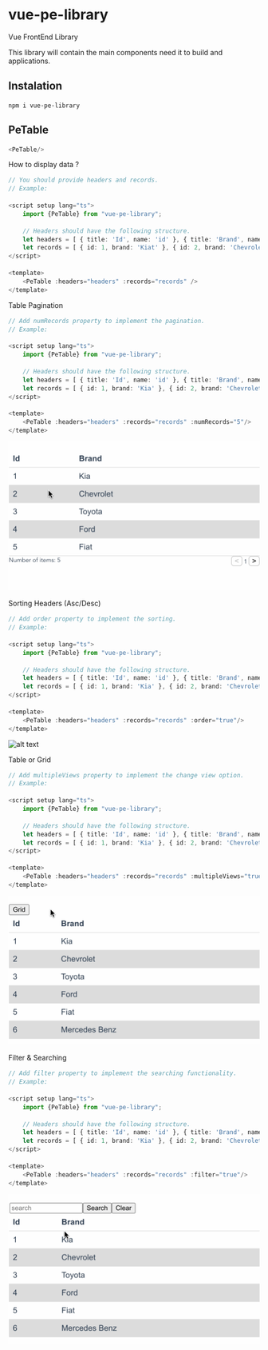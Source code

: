 # vue-pe-library

Vue FrontEnd Library

This library will contain the main components need it to build and applications.

## Instalation
```
npm i vue-pe-library
```

## PeTable
```javascript
<PeTable/>
```

How to display data ?

```typescript
// You should provide headers and records.
// Example: 

<script setup lang="ts">
    import {PeTable} from "vue-pe-library";

    // Headers should have the following structure. 
    let headers = [ { title: 'Id', name: 'id' }, { title: 'Brand', name: 'brand' } ]
    let records = [ { id: 1, brand: 'Kiat' }, { id: 2, brand: 'Chevrolet' }, { id: 3, brand: 'Toyota' } ]
</script>

<template> 
    <PeTable :headers="headers" :records="records" />
</template>
```

Table Pagination 

```typescript
// Add numRecords property to implement the pagination.
// Example: 

<script setup lang="ts">
    import {PeTable} from "vue-pe-library";

    // Headers should have the following structure. 
    let headers = [ { title: 'Id', name: 'id' }, { title: 'Brand', name: 'brand' } ]
    let records = [ { id: 1, brand: 'Kia' }, { id: 2, brand: 'Chevrolet' }, { id: 3, brand: 'Toyota' }, { id: 4, brand: 'Ford' }, { id: 5, brand: 'Fiat' }, { id: 6, brand: 'Mercedes Benz' }  ]
</script>

<template> 
    <PeTable :headers="headers" :records="records" :numRecords="5"/>
</template>
```
![alt text](https://github.com/pedroalejandropt/vue-pe-library/blob/main/assets/pagination.gif "pagination")

Sorting Headers (Asc/Desc)

```typescript
// Add order property to implement the sorting.
// Example: 

<script setup lang="ts">
    import {PeTable} from "vue-pe-library";

    // Headers should have the following structure. 
    let headers = [ { title: 'Id', name: 'id' }, { title: 'Brand', name: 'brand' } ]
    let records = [ { id: 1, brand: 'Kia' }, { id: 2, brand: 'Chevrolet' }, { id: 3, brand: 'Toyota' }, { id: 4, brand: 'Ford' }, { id: 5, brand: 'Fiat' }, { id: 6, brand: 'Mercedes Benz' }  ]
</script>

<template> 
    <PeTable :headers="headers" :records="records" :order="true"/>
</template>
```
![alt text](https://github.com/pedroalejandropt/vue-pe-library/blob/main/assets/assets/order.gif "Sorting")

Table or Grid

```typescript
// Add multipleViews property to implement the change view option.
// Example: 

<script setup lang="ts">
    import {PeTable} from "vue-pe-library";

    // Headers should have the following structure. 
    let headers = [ { title: 'Id', name: 'id' }, { title: 'Brand', name: 'brand' } ]
    let records = [ { id: 1, brand: 'Kia' }, { id: 2, brand: 'Chevrolet' }, { id: 3, brand: 'Toyota' }, { id: 4, brand: 'Ford' }, { id: 5, brand: 'Fiat' }, { id: 6, brand: 'Mercedes Benz' }  ]
</script>

<template> 
    <PeTable :headers="headers" :records="records" :multipleViews="true"/>
</template>
```
![alt text](https://github.com/pedroalejandropt/vue-pe-library/blob/main/assets/changeViews.gif "Table Grid")

Filter & Searching

```typescript
// Add filter property to implement the searching functionality.
// Example: 

<script setup lang="ts">
    import {PeTable} from "vue-pe-library";

    // Headers should have the following structure. 
    let headers = [ { title: 'Id', name: 'id' }, { title: 'Brand', name: 'brand' } ]
    let records = [ { id: 1, brand: 'Kia' }, { id: 2, brand: 'Chevrolet' }, { id: 3, brand: 'Toyota' }, { id: 4, brand: 'Ford' }, { id: 5, brand: 'Fiat' }, { id: 6, brand: 'Mercedes Benz' }  ]
</script>

<template> 
    <PeTable :headers="headers" :records="records" :filter="true"/>
</template>
```
![alt text](https://github.com/pedroalejandropt/vue-pe-library/blob/main/assets/filter.gif "Filter Searching")
